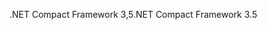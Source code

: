 <span data-ttu-id="70377-101">.NET Compact Framework 3,5</span><span class="sxs-lookup"><span data-stu-id="70377-101">.NET Compact Framework 3.5</span></span>